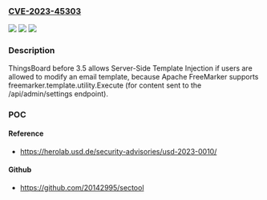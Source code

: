 ### [CVE-2023-45303](https://cve.mitre.org/cgi-bin/cvename.cgi?name=CVE-2023-45303)
![](https://img.shields.io/static/v1?label=Product&message=n%2Fa&color=blue)
![](https://img.shields.io/static/v1?label=Version&message=n%2Fa&color=blue)
![](https://img.shields.io/static/v1?label=Vulnerability&message=n%2Fa&color=brighgreen)

### Description

ThingsBoard before 3.5 allows Server-Side Template Injection if users are allowed to modify an email template, because Apache FreeMarker supports freemarker.template.utility.Execute (for content sent to the /api/admin/settings endpoint).

### POC

#### Reference
- https://herolab.usd.de/security-advisories/usd-2023-0010/

#### Github
- https://github.com/20142995/sectool

